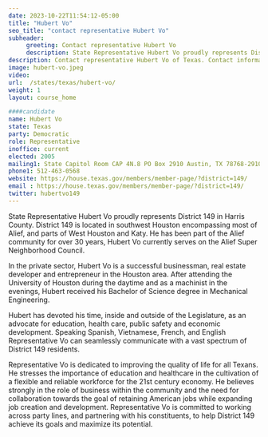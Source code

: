 ```yaml
---
date: 2023-10-22T11:54:12-05:00
title: "Hubert Vo"
seo_title: "contact representative Hubert Vo"
subheader:
     greeting: Contact representative Hubert Vo
     description: State Representative Hubert Vo proudly represents District 149 in Harris County. District 149 is located in southwest Houston encompassing most of Alief, and parts of West Houston and Katy. He has been part of the Alief community for over 30 years, Hubert Vo currently serves on the Alief Super Neighborhood Council.
description: Contact representative Hubert Vo of Texas. Contact information for Hubert Vo includes email address, phone number, and mailing address.
image: hubert-vo.jpeg
video:
url:  /states/texas/hubert-vo/
weight: 1
layout: course_home

####candidate
name: Hubert Vo
state: Texas
party: Democratic
role: Representative
inoffice: current
elected: 2005
mailing1: State Capitol Room CAP 4N.8 PO Box 2910 Austin, TX 78768-2910
phone1: 512-463-0568
website: https://house.texas.gov/members/member-page/?district=149/
email : https://house.texas.gov/members/member-page/?district=149/
twitter: hubertvo149
---
```


State Representative Hubert Vo proudly represents District 149 in Harris County. District 149 is located in southwest Houston encompassing most of Alief, and parts of West Houston and Katy. He has been part of the Alief community for over 30 years, Hubert Vo currently serves on the Alief Super Neighborhood Council.

In the private sector, Hubert Vo is a successful businessman, real estate developer and entrepreneur in the Houston area. After attending the University of Houston during the daytime and as a machinist in the evenings, Hubert received his Bachelor of Science degree in Mechanical Engineering.

Hubert has devoted his time, inside and outside of the Legislature, as an advocate for education, health care, public safety and economic development. Speaking Spanish, Vietnamese, French, and English Representative Vo can seamlessly communicate with a vast spectrum of District 149 residents.

Representative Vo is dedicated to improving the quality of life for all Texans. He stresses the importance of education and healthcare in the cultivation of a flexible and reliable workforce for the 21st century economy. He believes strongly in the role of business within the community and the need for collaboration towards the goal of retaining American jobs while expanding job creation and development. Representative Vo is committed to working across party lines, and partnering with his constituents, to help District 149 achieve its goals and maximize its potential.
